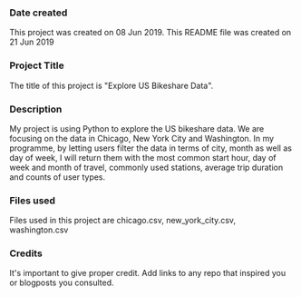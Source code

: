 ### Date created
This project was created on 08 Jun 2019.
This README file was created on 21 Jun 2019

### Project Title
The title of this project is "Explore US Bikeshare Data".

### Description
My project is using Python to explore the US bikeshare data. We are focusing on the data in Chicago, New York City and Washington. In my programme, by letting users filter the data in terms of city, month as well as day of week, I will return them with the most common start hour, day of week and month of travel, commonly used stations, average trip duration and counts of user types.

### Files used
Files used in this project are chicago.csv, new_york_city.csv, washington.csv

### Credits
It's important to give proper credit. Add links to any repo that inspired you or blogposts you consulted.
